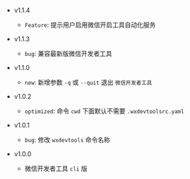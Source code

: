 - v1.1.4
  - `Feature`: 提示用户启用微信开启工具自动化服务

- v1.1.3
  - `bug`: 兼容最新版微信开发者工具
  
- v1.1.0
  - `new`: 新增参数 `-q` 或 `--quit` 退出 `微信开发者工具`

- v1.0.2
  - `optimized`: 命令 `cwd` 下面默认不需要 `.wxdevtoolsrc.yaml`

- v1.0.1
  - `bug`: 修改 `wxdevtools` 命令名称

- v1.0.0
  - 微信开发者工具 `cli` 版
